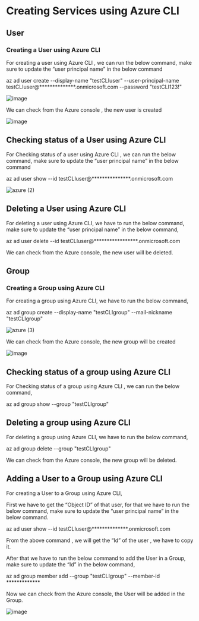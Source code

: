 # Creating Services using Azure CLI

## User

### Creating a User using Azure CLI

For creating a user using Azure CLI , we can run the below command, make sure to update the “user principal name” in the below command

az ad user create --display-name "testCLIuser" --user-principal-name testCLIuser@**************.onmicrosoft.com --password "testCLI123!"

![image](https://github.com/user-attachments/assets/709a6df7-2360-4359-9cd5-d2614bcea0b1)
 
We can check from the Azure console , the new user is created

![image](https://github.com/user-attachments/assets/a6954258-0025-46d0-93ad-f6adfca7a5fe)

## Checking status of a User using Azure CLI

For Checking status of a user using Azure CLI , we can run the below command, make sure to update the “user principal name” in the below command

az ad user show --id testCLIuser@***************.onmicrosoft.com

![azure (2)](https://github.com/user-attachments/assets/acf497d4-c4ca-4253-9a0a-130bb42767cd)

## Deleting a User using Azure CLI

For deleting a user using Azure CLI, we have to run the below command, make sure to update the “user principal name” in the below command,

az ad user delete --id testCLIuser@*****************.onmicrosoft.com

We can check from the Azure console, the new user will be deleted.

## Group

### Creating a Group using Azure CLI

For creating a group using Azure CLI, we have to run the below command,

az ad group create --display-name "testCLIgroup" --mail-nickname "testCLIgroup"

![azure (3)](https://github.com/user-attachments/assets/d6aeab5a-fa01-4929-bda0-f4b8ca226074)

We can check from the Azure console, the new group will be created

![image](https://github.com/user-attachments/assets/e97c2194-b94d-41e2-aa5f-9cfb3346979e)

## Checking status of a group using Azure CLI

For Checking status of a group using Azure CLI , we can run the below command,

az ad group show --group "testCLIgroup"

## Deleting a group using Azure CLI

For deleting a group using Azure CLI, we have to run the below command,

az ad group delete --group "testCLIgroup"

We can check from the Azure console, the new group will be deleted.

## Adding a User to a Group using Azure CLI

For creating a User to a Group using Azure CLI, 

First we have to get the “Object ID” of that user, for that we have to run the below command, make sure to update the “user principal name” in the below command.

az ad user show --id testCLIuser@**************.onmicrosoft.com

From the above command , we will get the “Id” of the user , we have to copy it.

After that we have to run the below command to add the User in a Group, make sure to update the “Id” in the below command,

az ad group member add --group "testCLIgroup" --member-id *************

Now we can check from the Azure console, the User will be added in the Group.

![image](https://github.com/user-attachments/assets/dab3913b-3425-43f7-a52a-151fbcd4ba40)






















